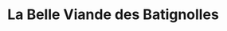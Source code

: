 ---
title: "La Belle Viande des Batignolles"
url: /paris/la-belle-viande-des-batignolles/
shop: boucherie
---